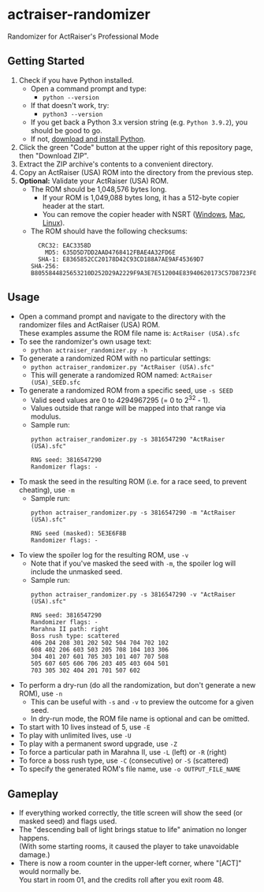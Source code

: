 # actraiser-randomizer
Randomizer for ActRaiser's Professional Mode

## Getting Started
1. Check if you have Python installed.
   * Open a command prompt and type:
      * `python --version`
   * If that doesn't work, try:
      * `python3 --version`
   * If you get back a Python 3.x version string (e.g. `Python 3.9.2`), you should be good to go.
   * If not, [download and install Python](https://www.python.org/downloads/).
1. Click the green "Code" button at the upper right of this repository page, then "Download ZIP".
1. Extract the ZIP archive's contents to a convenient directory.
1. Copy an ActRaiser (USA) ROM into the directory from the previous step.
1. **Optional:** Validate your ActRaiser (USA) ROM.
   * The ROM should be 1,048,576 bytes long.
      * If your ROM is 1,049,088 bytes long, it has a 512-byte copier header at the start.
      * You can remove the copier header with NSRT ([Windows](https://www.romhacking.net/utilities/400/),
        [Mac](https://www.romhacking.net/utilities/484/), [Linux](https://www.romhacking.net/utilities/401/)).
   * The ROM should have the following checksums:
     ```
       CRC32: EAC3358D
         MD5: 635D5D7DD2AAD4768412FBAE4A32FD6E
       SHA-1: E8365852CC20178D42C93CD188A7AE9AF45369D7
     SHA-256: B8055844825653210D252D29A2229F9A3E7E512004E83940620173C57D8723F0
     ```

## Usage
* Open a command prompt and navigate to the directory with the randomizer files and ActRaiser (USA) ROM.<br/>
  These examples assume the ROM file name is: `ActRaiser (USA).sfc`
* To see the randomizer's own usage text:
   * `python actraiser_randomizer.py -h`
* To generate a randomized ROM with no particular settings:
   * `python actraiser_randomizer.py "ActRaiser (USA).sfc"`
   * This will generate a randomized ROM named: `ActRaiser (USA)_SEED.sfc`
* To generate a randomized ROM from a specific seed, use `-s SEED`
   * Valid seed values are 0 to 4294967295 (= 0 to 2<sup>32</sup> - 1).
   * Values outside that range will be mapped into that range via modulus.
   * Sample run:
     ```
     python actraiser_randomizer.py -s 3816547290 "ActRaiser (USA).sfc"

     RNG seed: 3816547290
     Randomizer flags: -
     ```
* To mask the seed in the resulting ROM (i.e. for a race seed, to prevent cheating), use `-m`
   * Sample run:
     ```
     python actraiser_randomizer.py -s 3816547290 -m "ActRaiser (USA).sfc"

     RNG seed (masked): 5E3E6F8B
     Randomizer flags: -
     ```
* To view the spoiler log for the resulting ROM, use `-v`
   * Note that if you've masked the seed with `-m`, the spoiler log will include the unmasked seed.
   * Sample run:
     ```
     python actraiser_randomizer.py -s 3816547290 -v "ActRaiser (USA).sfc"

     RNG seed: 3816547290
     Randomizer flags: -
     Marahna II path: right
     Boss rush type: scattered
     406 204 208 301 202 502 504 704 702 102
     608 402 206 603 503 205 708 104 103 306
     304 401 207 601 705 303 101 407 707 508
     505 607 605 606 706 203 405 403 604 501
     703 305 302 404 201 701 507 602
     ```
* To perform a dry-run (do all the randomization, but don't generate a new ROM), use `-n`
   * This can be useful with `-s` and `-v` to preview the outcome for a given seed.
   * In dry-run mode, the ROM file name is optional and can be omitted.
* To start with 10 lives instead of 5, use `-E`
* To play with unlimited lives, use `-U`
* To play with a permanent sword upgrade, use `-Z`
* To force a particular path in Marahna II, use `-L` (left) or `-R` (right)
* To force a boss rush type, use `-C` (consecutive) or `-S` (scattered)
* To specify the generated ROM's file name, use `-o OUTPUT_FILE_NAME`

## Gameplay
* If everything worked correctly, the title screen will show the seed (or masked seed) and flags used.
* The "descending ball of light brings statue to life" animation no longer happens.<br/>
  (With some starting rooms, it caused the player to take unavoidable damage.)
* There is now a room counter in the upper-left corner, where "[ACT]" would normally be.<br/>
  You start in room 01, and the credits roll after you exit room 48.
